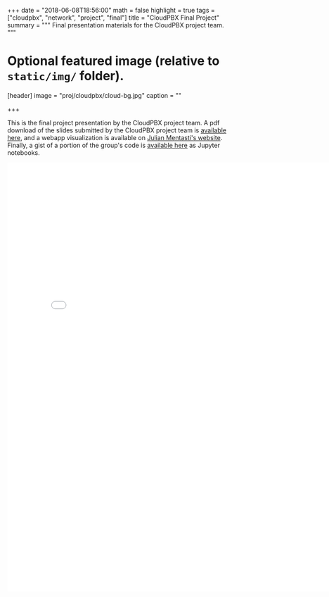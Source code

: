 +++
date = "2018-06-08T18:56:00"
math = false
highlight = true
tags = ["cloudpbx", "network", "project", "final"]
title = "CloudPBX Final Project"
summary = """
Final presentation materials for the CloudPBX project team. 
"""


# Optional featured image (relative to `static/img/` folder).
[header]
image = "proj/cloudpbx/cloud-bg.jpg"
caption = ""

+++


This is the final project presentation by the CloudPBX project team. A pdf
download of the slides submitted by the CloudPBX project team is [available
here](../../finalpres/cloudpbx-slides.pdf), and a webapp visualization is
available on [Julian Mentasti's
website](http://www.mentasti.net/cloud-pbx/mapping/index.html). Finally, a gist
of a portion of the group's code is [available
here](https://gist.github.com/asberk/8d769f602a55f0f81e289db6822ef58e) as
Jupyter notebooks.

<embed 	
	src="../../finalpres/cloudpbx-slides.pdf" 
	style="width:800px; height:975px;" />

<!-- <embed  -->
<!-- 	src="http://www.mentasti.net/cloud-pbx/mapping/index.html" -->
<!-- 	style="border:1px solid black; width:725px; height:500px;" /> -->


<script src="https://gist.github.com/asberk/8d769f602a55f0f81e289db6822ef58e.js"></script>
